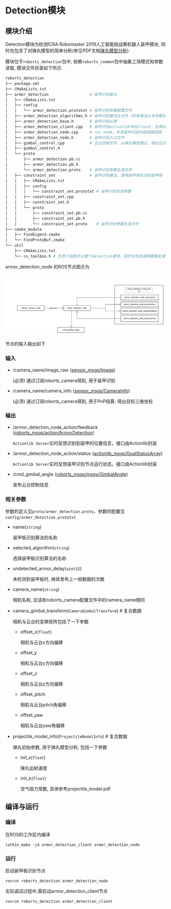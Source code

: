 # Detection模块

## 模块介绍

Detection模块为检测ICRA Robomaster 2019人工智能挑战赛机器人装甲模块, 同时也包含了对弹丸模型的简单分析(参见PDF文档[弹丸模型分析](https://raw.githubusercontent.com/RoboMaster/RoboRTS-Tutorial/master/pdf/projectile_model.pdf)).

模块位于`roborts_detection`包中, 依赖`roborts_common`包中抽象工场模式和参数读取, 模块文件目录如下所示.


```bash
roborts_detection
├── package.xml
├── CMakeLists.txt
├── armor_detection                  # 装甲识别算法
│   ├── CMakeLists.txt
│   ├── config
│   │   └── armor_detection.prototxt # 装甲识别参数配置文件
│   ├── armor_detection_algorithms.h # 装甲识别算法头文件（所有算法头文件都应在此文件中引入）
│   ├── armor_detection_base.h       # 装甲识别父类
│   ├── armor_detection_client.cpp   # 装甲识别actionlib中的client，在调试中使用。
│   ├── armor_detection_node.cpp     # ros node，负责装甲识别内部逻辑调度
│   ├── armor_detection_node.h       # 装甲识别入口文件
│   ├── gimbal_control.cpp           # 云台控制文件，以弹丸模型建立，得出云台控制的pitch以及yaw
│   ├── gimbal_control.h
│   └── proto
│       ├── armor_detection.pb.cc
│       ├── armor_detection.pb.h
│       └── armor_detection.proto    # 装甲识别参数生成文件
│   ├── constraint_set               # 装甲识别算法，使用装甲特征识别装甲板
│   │   ├── CMakeLists.txt
│   │   ├── config
│   │   │   └── constraint_set.prototxt # 装甲识别可调参数
│   │   ├── constraint_set.cpp
│   │   ├── constraint_set.h
│   │   └── proto
│   │       ├── constraint_set.pb.cc
│   │       ├── constraint_set.pb.h
│   │       └── constraint_set.proto    # 装甲识别参数生成文件
├── cmake_module
│   ├── FindEigen3.cmake
│   └── FindProtoBuf.cmake
└── util
    ├── CMakeLists.txt
    └── cv_toolbox.h # 负责订阅图片以整个detection使用，同时也包含通用图像处理函数
```

armor_detection_node 的ROS节点图示为

![](../images/armor_detection.png)

节点的输入输出如下

### 输入

- /camera_name/image_raw ([sensor_msgs/Image]())

  (必须) 通过订阅roborts_camera得到, 用于装甲识别

- /camera_name/camera_info ([sensor_msgs/CameraInfo]())

  (必须) 通过订阅roborts_camera得到, 用于PnP结算, 得出目标三维坐标

### 输出

- /armor_detection_node_action/feedback ([roborts_msgs/action/ArmorDetection]())

  `Actionlib Server`实时反馈识别到装甲的位置信息，接口由Actionlib封装

- /armor_detection_node_action/status ([actionlib_msgs/GoalStatusArray]())  

  `Actionlib Server`实时反馈装甲识别节点运行状态，接口由Actionlib封装

- /cmd_gimbal_angle ([roborts_msgs/msgs/GimbalAngle]())  

  发布云台控制信息

### 相关参数

参数的定义见`proto/armor_detection.proto`，参数的配置见`config/armor_detection.prototxt`

- name(`string`)

  装甲板识别算法的名称

- selected_algorithm(`string`)

  选择装甲板识别算法的名称

- undetected_armor_delay(`uint32`)

  未检测到装甲板时, 继续发布上一帧数据的次数 

- camera_name(`string`)

  相机名称, 应该和roborts_camera配置文件中的camera_name相同

- camera_gimbal_transform(`CameraGimbalTransform`) # 复合数据

  相机与云台的变换矩阵包括了一下参数

  - offset_x(`float`) 

    相机与云台x方向偏移

  - offset_y

    相机与云台y方向偏移

  - offset_z

    相机与云台z方向偏移

  - offset_pitch

    相机与云台pitch角偏移

  - offset_yaw

    相机与云台yaw角偏移

- projectile_model_info(`ProjectileModelInfo`) # 复合数据

  弹丸初始参数, 用于弹丸模型分析, 包括一下参数

  - init_v(`float`)

    弹丸出射速度

  - init_k(`float`)

    空气阻力常数, 具体参考projectile_model.pdf

## 编译与运行

### 编译

在ROS的工作区内编译

```shell
catkin_make -j4 armor_detection_client armor_detection_node
```

### 运行

启动装甲板识别节点

```shell
rosrun roborts_detection armor_detection_node
```

实际调试过程中,需启动armor_detection_client节点

```shell
rosrun roborts_detection armor_detection_client
```





